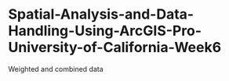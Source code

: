 # Spatial-Analysis-and-Data-Handling-Using-ArcGIS-Pro-University-of-California-Week6
Weighted and combined data
